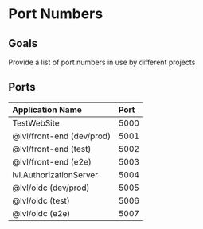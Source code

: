 # Port Numbers


## Goals
Provide a list of port numbers in use by different projects


## Ports
| Application Name | Port |
| :--------------- | :--- |
| TestWebSite      | 5000 |
| @lvl/front-end (dev/prod) | 5001 |
| @lvl/front-end (test) | 5002 |
| @lvl/front-end (e2e) | 5003 |
| lvl.AuthorizationServer | 5004 |
| @lvl/oidc (dev/prod) | 5005 |
| @lvl/oidc (test) | 5006 |
| @lvl/oidc (e2e) | 5007 |
